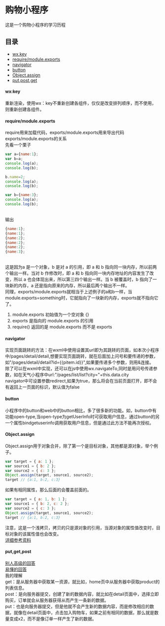 # 购物小程序
这是一个购物小程序的学习历程
## 目录
* [wx.key](#key)
* [require/module.exports](#req)
* [navigator](#nav)
* [button](#btn)
* [Object.assign](#assign)
* [put,post,get](#put)
#### <a id="key">wx:key</a>
重新渲染，使用wx：key不重新创建各组件，仅仅是改变排列顺序，而不使用，则重新创建各组件。
#### <a id="req">require/module.exports</a>
require用来加载代码，exports/module.exports用来导出代码
<br>exports/module.exports的关系
<br>先看一个栗子
```javascript
var a={name:1};
var b=a;
console.log(a);
console.log(b);

b.name=2;
console.log(a);
console.log(b);

var b={name:3};
console.log(a);
console.log(b);
```
<br>输出
```javascript
{name:1};
{name:1};
{name:2};
{name:2};
{name:2};
{name:3};
```
<br>这是因为a 是一个对象，b 是对 a 的引用，即 a 和 b 指向同一块内存，所以前两个输出一样。当对 b 作修改时，即 a 和 b 指向同一块内存地址的内容发生了改变，所以 a 也会体现出来，所以第三四个输出一样。当 b 被覆盖时，b 指向了一块新的内存，a 还是指向原来的内存，所以最后两个输出不一样。
<br>同理，exports/module.exports就相当于上述例子的a和b一样，当module.exports=something时，它就指向了一块新的内存，exports就不指向它了。
<br>
1. module.exports 初始值为一个空对象 {}
2. exports 是指向的 module.exports 的引用
3. require() 返回的是 module.exports 而不是 exports
#### <a id="nav">navigator</a>
   实现页面跳转的方法：在wxml中使用<navigator>设置其url即为其跳转的页面，如本次小程序中/pages/detail/detail,想要实现页面跳转，就在后面加上问号和要传递的参数，如"/pages/detail/detail?id={{pitem.id}}",如果要传递多个参数，则用&连接。
   <br>除了可以在wxml中实现，还可以在js中使用wx.navigateTo,同时是用问号传递参数，如在天气小程序中url:"/pages/list/list?city="+this.data.city
   <br>navigator中可设置参数redirect,如果为true，那么将会在当前页面打开，即不会有返回上一页面的标识，默认值为false
#### <a id="btn">button<a>
   小程序中的button和web中的button相比，多了很多新的功能。如，button中有功能open-type,当open-type为getUserInfo时可获取用户信息，通过button的另一个属性bindgetuserinfo调用获取用户信息，但是通过此方法不能再次授权。

#### <a id="assign">Object.assign</a>
   Object.assign用于对象合并，除了第一个是目标对象，其他都是源对象，举个例子。
```javascript
var target = { a: 1 };  
var source1 = { b: 2 };  
var source2 = { c: 3 };  
Object.assign(target, source1, source2);  
target // {a:1, b:2, c:3}  
```
   如果有相同属性，那么后面的会覆盖前面的。
```javascript
var target = { a: 1, b: 1 };  
var source1 = { b: 2, c: 2 };  
var source2 = { c: 3 };  
Object.assign(target, source1, source2);  
target // {a:1, b:2, c:3}  
```
注意，这是一个浅拷贝，拷贝的只是源对象的引用，当源对象的属性值改变时，目标对象的该属性值也会改变。
<br>[详细参考资料](https://blog.csdn.net/qq_30100043/article/details/53422657)
   
#### <a id="put">put,get,post</a>
[别人高级的回答](https://www.zhihu.com/question/48482736)
<br>[易懂的回答](https://www.jianshu.com/p/62e56c53b1b9)
<br>我的理解
<br>get：是从服务器中获取某一资源，就比如，home页中从服务器中获取product的列表信息。
<br>post：是向服务器提交，创建了新的数据内容，就比如在detail页面中，选择立即购买，订单就会从服务器获得从而产生一条新的数据。
<br>put：也是向服务器提交，但是他就不会产生新的数据内容，而是修改相应的数据，就像在detail页面中，点击加入购物车，如果之前有相同的数据，那么就是数量变成x2，而不是像订单一样产生了新的数据。
